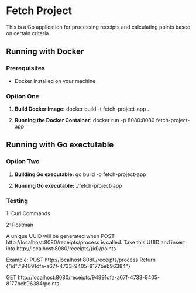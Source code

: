# Fetch Project

This is a Go application for processing receipts and calculating points based on certain criteria.

## Running with Docker

### Prerequisites
- Docker installed on your machine

### Option One
1. **Build Docker Image:**
docker build -t fetch-project-app .

2. **Running the Docker Container:**
docker run -p 8080:8080 fetch-project-app

## Running with Go exectutable 

### Option Two
1. **Building Go executable:**
   go build -o fetch-project-app
   
2. **Running Go executable:**
   ./fetch-project-app

### Testing
1: Curl Commands

2: Postman

A unique UUID will be generated when POST http://localhost:8080/receipts/process is called.
Take this UUID and insert into http://localhost:8080/receipts/{id}/points

Example:
POST http://localhost:8080/receipts/process
Return
{"id":"94891dfa-a67f-4733-9405-8177beb96384"}

GET http://localhost:8080/receipts/94891dfa-a67f-4733-9405-8177beb96384/points
